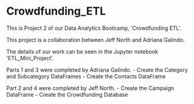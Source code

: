 # Crowdfunding_ETL
This is Project 2 of our Data Analytics Bootcamp, 'Crowdfunding ETL'.

This project is a collaboration between Jeff North and Adriana Galindo. 

The details of our work can be seen in the Jupyter notebook 'ETL_Mini_Project'.

Parts 1 and 3 were completed by Adriana Galindo.
    - Create the Category and Subcategory DataFrames
    - Create the Contacts DataFrame


Part 2 and 4 were completed by Jeff North.
    - Create the Campaign DataFrame
    - Create the Crowdfunding Database
